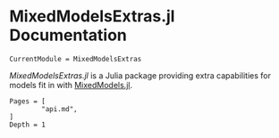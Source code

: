 # MixedModelsExtras.jl Documentation

```@meta
CurrentModule = MixedModelsExtras
```

*MixedModelsExtras.jl* is a Julia package providing extra capabilities for models fit in with [MixedModels.jl](https://juliastats.org/MixedModels.jl/stable/).

```@contents
Pages = [
        "api.md",
]
Depth = 1
```
